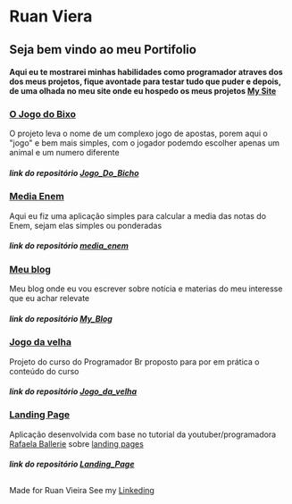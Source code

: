 # Ruan Viera
  
## Seja bem vindo ao meu Portifolio
#### Aqui eu te mostrarei minhas habilidades como programador atraves dos dos meus projetos, fique avontade para testar tudo que puder e depois, de uma olhada no meu site onde eu hospedo os meus projetos [My Site](https://runnanc-137.github.io/WebSite-s/)

### [O Jogo do Bixo](https://runnanc-137.github.io/WebSite-s/Jogo_do_Bixo) 

  O projeto leva o nome de um complexo jogo de apostas, porem aqui o "jogo" e bem mais simples, com o jogador podemdo escolher apenas um animal e um numero diferente 
##### link do repositório [Jogo_Do_Bicho](https://github.com/RunnanC-137/Jogo_Do_Bicho) 

### [Media Enem](https://runnanc-137.github.io/WebSite-s/media_enem) 

  Aqui eu fiz uma aplicação simples para calcular a media das notas do Enem, sejam elas simples ou ponderadas
 ##### link do repositório [media_enem](https://github.com/RunnanC-137/media_enem) 

### [Meu blog](https://runnanc-137.github.io/WebSite-s/My_Blog) 

Meu blog onde eu vou escrever sobre notícia e materias do meu interesse que eu achar relevate
 ##### link do repositório [My_Blog](https://github.com/RunnanC-137/My_Blog) 

### [Jogo da velha](https://runnanc-137.github.io/WebSite-s/jogo_da_velha) 

Projeto do curso do Programador Br proposto para por em prática o conteúdo do curso
 ##### link do repositório [Jogo_da_velha](https://github.com/RunnanC-137/Jogo_da_velha) 

### [Landing Page](https://runnanc-137.github.io/WebSite-s/landpage) 

Aplicação desenvolvida com base no tutorial da youtuber/programadora [Rafaela Ballerie](https://www.youtube.com/c/rafaellaballerini) sobre [landing pages](https://www.youtube.com/watch?v=llF6vD-RljE&t=2497s) 
 ##### link do repositório [Landing_Page ](https://github.com/RunnanC-137/Landing_Page ) 
 
##
Made for Ruan Vieira See my [Linkeding](https://www.linkedin.com/ruan-viera-04a9ab1b9)
